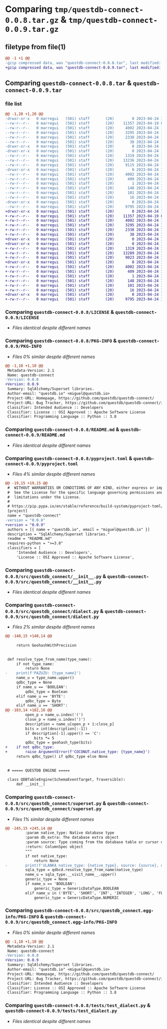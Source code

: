 # Comparing `tmp/questdb-connect-0.0.8.tar.gz` & `tmp/questdb-connect-0.0.9.tar.gz`

## filetype from file(1)

```diff
@@ -1 +1 @@
-gzip compressed data, was "questdb-connect-0.0.8.tar", last modified: Mon Apr 24 14:09:27 2023, max compression
+gzip compressed data, was "questdb-connect-0.0.9.tar", last modified: Mon Apr 24 14:26:27 2023, max compression
```

## Comparing `questdb-connect-0.0.8.tar` & `questdb-connect-0.0.9.tar`

### file list

```diff
@@ -1,20 +1,20 @@
-drwxr-xr-x   0 marregui   (501) staff       (20)        0 2023-04-24 14:09:27.504159 questdb-connect-0.0.8/
--rw-r--r--   0 marregui   (501) staff       (20)    11357 2023-04-19 08:13:39.000000 questdb-connect-0.0.8/LICENSE
--rw-r--r--   0 marregui   (501) staff       (20)     4002 2023-04-24 14:09:27.504013 questdb-connect-0.0.8/PKG-INFO
--rw-r--r--   0 marregui   (501) staff       (20)     3295 2023-04-24 12:57:30.000000 questdb-connect-0.0.8/README.md
--rw-r--r--   0 marregui   (501) staff       (20)     2338 2023-04-24 14:09:05.000000 questdb-connect-0.0.8/pyproject.toml
--rw-r--r--   0 marregui   (501) staff       (20)       38 2023-04-24 14:09:27.504195 questdb-connect-0.0.8/setup.cfg
-drwxr-xr-x   0 marregui   (501) staff       (20)        0 2023-04-24 14:09:27.500859 questdb-connect-0.0.8/src/
-drwxr-xr-x   0 marregui   (501) staff       (20)        0 2023-04-24 14:09:27.502544 questdb-connect-0.0.8/src/questdb_connect/
--rw-r--r--   0 marregui   (501) staff       (20)     1319 2023-04-24 12:28:52.000000 questdb-connect-0.0.8/src/questdb_connect/__init__.py
--rw-r--r--   0 marregui   (501) staff       (20)    13236 2023-04-24 13:52:45.000000 questdb-connect-0.0.8/src/questdb_connect/dialect.py
--rw-r--r--   0 marregui   (501) staff       (20)     9115 2023-04-24 14:08:46.000000 questdb-connect-0.0.8/src/questdb_connect/superset.py
-drwxr-xr-x   0 marregui   (501) staff       (20)        0 2023-04-24 14:09:27.503527 questdb-connect-0.0.8/src/questdb_connect.egg-info/
--rw-r--r--   0 marregui   (501) staff       (20)     4002 2023-04-24 14:09:27.000000 questdb-connect-0.0.8/src/questdb_connect.egg-info/PKG-INFO
--rw-r--r--   0 marregui   (501) staff       (20)      409 2023-04-24 14:09:27.000000 questdb-connect-0.0.8/src/questdb_connect.egg-info/SOURCES.txt
--rw-r--r--   0 marregui   (501) staff       (20)        1 2023-04-24 14:09:27.000000 questdb-connect-0.0.8/src/questdb_connect.egg-info/dependency_links.txt
--rw-r--r--   0 marregui   (501) staff       (20)      148 2023-04-24 14:09:27.000000 questdb-connect-0.0.8/src/questdb_connect.egg-info/entry_points.txt
--rw-r--r--   0 marregui   (501) staff       (20)      101 2023-04-24 14:09:27.000000 questdb-connect-0.0.8/src/questdb_connect.egg-info/requires.txt
--rw-r--r--   0 marregui   (501) staff       (20)       16 2023-04-24 14:09:27.000000 questdb-connect-0.0.8/src/questdb_connect.egg-info/top_level.txt
-drwxr-xr-x   0 marregui   (501) staff       (20)        0 2023-04-24 14:09:27.503667 questdb-connect-0.0.8/tests/
--rw-r--r--   0 marregui   (501) staff       (20)     9795 2023-04-24 12:28:24.000000 questdb-connect-0.0.8/tests/test_dialect.py
+drwxr-xr-x   0 marregui   (501) staff       (20)        0 2023-04-24 14:26:27.839248 questdb-connect-0.0.9/
+-rw-r--r--   0 marregui   (501) staff       (20)    11357 2023-04-19 08:13:39.000000 questdb-connect-0.0.9/LICENSE
+-rw-r--r--   0 marregui   (501) staff       (20)     4002 2023-04-24 14:26:27.839036 questdb-connect-0.0.9/PKG-INFO
+-rw-r--r--   0 marregui   (501) staff       (20)     3295 2023-04-24 12:57:30.000000 questdb-connect-0.0.9/README.md
+-rw-r--r--   0 marregui   (501) staff       (20)     2338 2023-04-24 14:22:58.000000 questdb-connect-0.0.9/pyproject.toml
+-rw-r--r--   0 marregui   (501) staff       (20)       38 2023-04-24 14:26:27.839302 questdb-connect-0.0.9/setup.cfg
+drwxr-xr-x   0 marregui   (501) staff       (20)        0 2023-04-24 14:26:27.836379 questdb-connect-0.0.9/src/
+drwxr-xr-x   0 marregui   (501) staff       (20)        0 2023-04-24 14:26:27.837666 questdb-connect-0.0.9/src/questdb_connect/
+-rw-r--r--   0 marregui   (501) staff       (20)     1319 2023-04-24 12:28:52.000000 questdb-connect-0.0.9/src/questdb_connect/__init__.py
+-rw-r--r--   0 marregui   (501) staff       (20)    13289 2023-04-24 14:22:58.000000 questdb-connect-0.0.9/src/questdb_connect/dialect.py
+-rw-r--r--   0 marregui   (501) staff       (20)     9023 2023-04-24 14:22:58.000000 questdb-connect-0.0.9/src/questdb_connect/superset.py
+drwxr-xr-x   0 marregui   (501) staff       (20)        0 2023-04-24 14:26:27.838561 questdb-connect-0.0.9/src/questdb_connect.egg-info/
+-rw-r--r--   0 marregui   (501) staff       (20)     4002 2023-04-24 14:26:27.000000 questdb-connect-0.0.9/src/questdb_connect.egg-info/PKG-INFO
+-rw-r--r--   0 marregui   (501) staff       (20)      409 2023-04-24 14:26:27.000000 questdb-connect-0.0.9/src/questdb_connect.egg-info/SOURCES.txt
+-rw-r--r--   0 marregui   (501) staff       (20)        1 2023-04-24 14:26:27.000000 questdb-connect-0.0.9/src/questdb_connect.egg-info/dependency_links.txt
+-rw-r--r--   0 marregui   (501) staff       (20)      148 2023-04-24 14:26:27.000000 questdb-connect-0.0.9/src/questdb_connect.egg-info/entry_points.txt
+-rw-r--r--   0 marregui   (501) staff       (20)      101 2023-04-24 14:26:27.000000 questdb-connect-0.0.9/src/questdb_connect.egg-info/requires.txt
+-rw-r--r--   0 marregui   (501) staff       (20)       16 2023-04-24 14:26:27.000000 questdb-connect-0.0.9/src/questdb_connect.egg-info/top_level.txt
+drwxr-xr-x   0 marregui   (501) staff       (20)        0 2023-04-24 14:26:27.838689 questdb-connect-0.0.9/tests/
+-rw-r--r--   0 marregui   (501) staff       (20)     9795 2023-04-24 12:28:24.000000 questdb-connect-0.0.9/tests/test_dialect.py
```

### Comparing `questdb-connect-0.0.8/LICENSE` & `questdb-connect-0.0.9/LICENSE`

 * *Files identical despite different names*

### Comparing `questdb-connect-0.0.8/PKG-INFO` & `questdb-connect-0.0.9/PKG-INFO`

 * *Files 0% similar despite different names*

```diff
@@ -1,10 +1,10 @@
 Metadata-Version: 2.1
 Name: questdb-connect
-Version: 0.0.8
+Version: 0.0.9
 Summary: SqlAlchemy/Superset libraries.
 Author-email: "questdb.io" <miguel@questdb.io>
 Project-URL: Homepage, https://github.com/questdb/questdb-connect/
 Project-URL: Bug Tracker, https://github.com/questdb/questdb-connect/issues/
 Classifier: Intended Audience :: Developers
 Classifier: License :: OSI Approved :: Apache Software License
 Classifier: Programming Language :: Python :: 3.8
```

### Comparing `questdb-connect-0.0.8/README.md` & `questdb-connect-0.0.9/README.md`

 * *Files identical despite different names*

### Comparing `questdb-connect-0.0.8/pyproject.toml` & `questdb-connect-0.0.9/pyproject.toml`

 * *Files 4% similar despite different names*

```diff
@@ -19,15 +19,15 @@
 #  WITHOUT WARRANTIES OR CONDITIONS OF ANY KIND, either express or implied.
 #  See the License for the specific language governing permissions and
 #  limitations under the License.
 #
 # https://pip.pypa.io/en/stable/reference/build-system/pyproject-toml/
 [project]
 name = "questdb-connect"
-version = "0.0.8"
+version = "0.0.9"
 authors = [{ name = "questdb.io", email = "miguel@questdb.io" }]
 description = "SqlAlchemy/Superset libraries."
 readme = "README.md"
 requires-python = ">=3.8"
 classifiers = [
     'Intended Audience :: Developers',
     'License :: OSI Approved :: Apache Software License',
```

### Comparing `questdb-connect-0.0.8/src/questdb_connect/__init__.py` & `questdb-connect-0.0.9/src/questdb_connect/__init__.py`

 * *Files identical despite different names*

### Comparing `questdb-connect-0.0.8/src/questdb_connect/dialect.py` & `questdb-connect-0.0.9/src/questdb_connect/dialect.py`

 * *Files 2% similar despite different names*

```diff
@@ -140,15 +140,14 @@
 
     return GeohashWithPrecision
 
 
 def resolve_type_from_name(type_name):
     if not type_name:
         return None
-    print(f'PAZUZU: {type_name}')
     name_u = type_name.upper()
     qdbc_type = None
     if name_u == 'BOOLEAN':
         qdbc_type = Boolean
     elif name_u == 'BYTE':
         qdbc_type = Byte
     elif name_u == 'SHORT':
@@ -183,14 +182,16 @@
         open_p = name_u.index('(')
         close_p = name_u.index(')')
         description = name_u[open_p + 1:close_p]
         bits = int(description[:-1])
         if description[-1].upper() == 'C':
             bits *= 5
         qdbc_type = geohash_type(bits)
+    if not qdbc_type:
+        raise ArgumentError(f'COCONUT.native_type: {type_name}')
     return qdbc_type() if qdbc_type else None
 
 
 # ===== QUESTDB ENGINE =====
 
 class QDBTableEngine(SchemaEventTarget, Traversible):
     def __init__(
```

### Comparing `questdb-connect-0.0.8/src/questdb_connect/superset.py` & `questdb-connect-0.0.9/src/questdb_connect/superset.py`

 * *Files 1% similar despite different names*

```diff
@@ -245,15 +245,14 @@
         :param native_type: Native database type
         :param db_extra: The database extra object
         :param source: Type coming from the database table or cursor description
         :return: ColumnSpec object
         """
         if not native_type:
             return None
-        print(f'ULANKA native_type: {native_type}, source: {source}, db_extra: {db_extra}')
         sqla_type = qdbcd.resolve_type_from_name(native_type)
         name_u = sqla_type.__visit_name__.upper()
         generic_type = None
         if name_u == 'BOOLEAN':
             generic_type = GenericDataType.BOOLEAN
         elif name_u in ('BYTE', 'SHORT', 'INT', 'INTEGER', 'LONG', 'FLOAT', 'DOUBLE'):
             generic_type = GenericDataType.NUMERIC
```

### Comparing `questdb-connect-0.0.8/src/questdb_connect.egg-info/PKG-INFO` & `questdb-connect-0.0.9/src/questdb_connect.egg-info/PKG-INFO`

 * *Files 0% similar despite different names*

```diff
@@ -1,10 +1,10 @@
 Metadata-Version: 2.1
 Name: questdb-connect
-Version: 0.0.8
+Version: 0.0.9
 Summary: SqlAlchemy/Superset libraries.
 Author-email: "questdb.io" <miguel@questdb.io>
 Project-URL: Homepage, https://github.com/questdb/questdb-connect/
 Project-URL: Bug Tracker, https://github.com/questdb/questdb-connect/issues/
 Classifier: Intended Audience :: Developers
 Classifier: License :: OSI Approved :: Apache Software License
 Classifier: Programming Language :: Python :: 3.8
```

### Comparing `questdb-connect-0.0.8/tests/test_dialect.py` & `questdb-connect-0.0.9/tests/test_dialect.py`

 * *Files identical despite different names*

